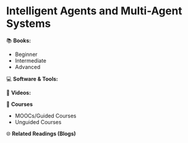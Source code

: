 # Intelligent Agents and Multi-Agent Systems

:books: **Books:**  
- Beginner
- Intermediate
- Advanced

:computer: **Software & Tools:** 


:movie_camera: **Videos:** 

:school: **Courses**
- MOOCs/Guided Courses
- Unguided Courses

:globe_with_meridians: **Related Readings (Blogs)**